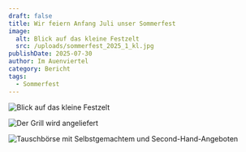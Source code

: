 ```yaml
---
draft: false
title: Wir feiern Anfang Juli unser Sommerfest
image:
  alt: Blick auf das kleine Festzelt
  src: /uploads/sommerfest_2025_1_kl.jpg
publishDate: 2025-07-30
author: Im Auenviertel
category: Bericht
tags:
  - Sommerfest
---
```



![Blick auf das kleine Festzelt](/uploads/sommerfest_2025_1_kl.jpg)

![Der Grill wird angeliefert](/uploads/sommerfest_3_kl.jpg)

![Tauschbörse mit Selbstgemachtem und Second-Hand-Angeboten](/uploads/sommerfest_2_kl.jpg)
